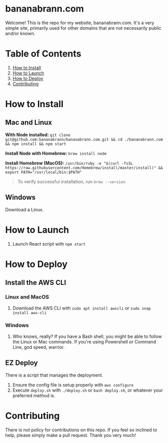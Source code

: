 # bananabrann.com
Welcome! This is the repo for my website, bananabrann.com. It's a very simple site, primarily used for other domains that are not necessarily public and/or known.

# Table of Contents
1. [How to Install](#how-to-install)
1. [How to Launch](#how-to-launch)
1. [How to Deploy](#how-to-deploy)
1. [Contributing](#contributing)

# How to Install
## Mac and Linux
**With Node installed:**
`git clone git@github.com:bananabrann/bananabrann.com.git && cd ./bananabrann.com && npm install && npm start`

**Install Node with Homebrew:**
`brew install node`

**Install Homebrew (MacOS):**
`/usr/bin/ruby -e "$(curl -fsSL https://raw.githubusercontent.com/Homebrew/install/master/install)" && export PATH="/usr/local/bin:$PATH"`
> To verify successful installation, run `brew --version`

## Windows
Download a Linux.

# How to Launch
1. Launch React script with `npm start`


# How to Deploy
## Install the AWS CLI
### Linux and MacOS
1. Download the AWS CLI with `sudo apt install awscli` or `sudo snap install aws-cli`
### Windows
1. Who knows, really? If you have a Bash shell, you might be able to follow the Linux or Mac commands. If you're using Powershell or Command Line, god speed, warrior.

## EZ Deploy
There is a script that manages the deployment.

1. Ensure the config file is setup properly with `aws configure`
1. Execute `deploy.sh` with `./deploy.sh` or `bash deploy.sh`, or whatever your preferred method is.

# Contributing
There is not policy for contributions on this repo. If you feel so inclined to help, please simply make a pull request. Thank you very much!
